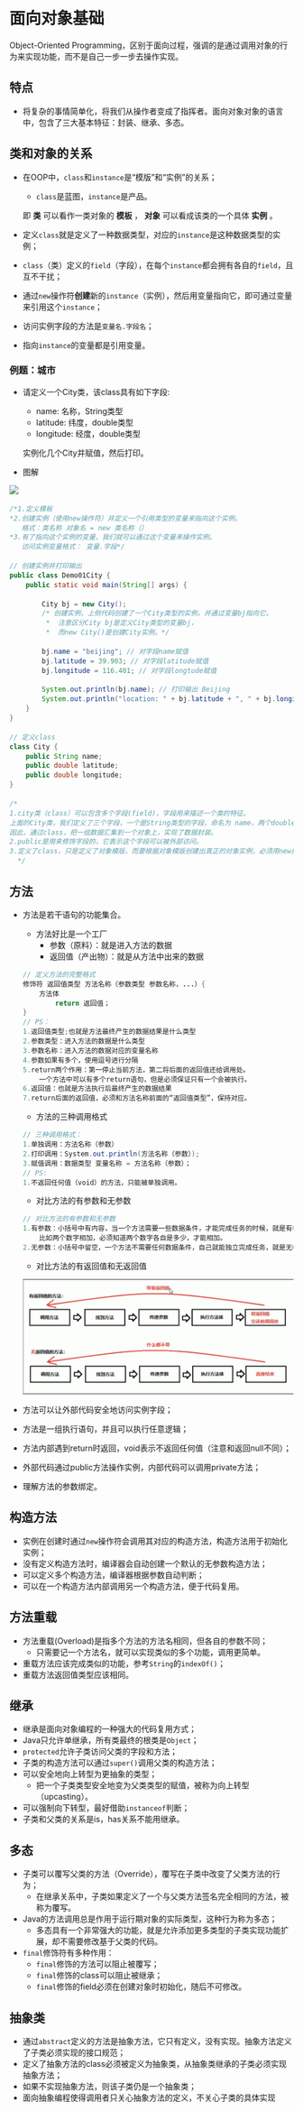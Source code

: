 # 面向对象基础

Object-Oriented Programming，区别于面向过程，强调的是通过调用对象的行为来实现功能，而不是自己一步一步去操作实现。



## 特点

* 将复杂的事情简单化，将我们从操作者变成了指挥者。面向对象对象的语言中，包含了三大基本特征：封装、继承、多态。



## 类和对象的关系

* 在OOP中，`class`和`instance`是“模版”和“实例”的关系；
  
  * `class`是蓝图，`instance`是产品。
  
  即 **类** 可以看作一类对象的 **模板** ， **对象** 可以看成该类的一个具体 **实例** 。
* 定义`class`就是定义了一种数据类型，对应的`instance`是这种数据类型的实例；
* `class`（类）定义的`field`（字段），在每个`instance`都会拥有各自的`field`，且互不干扰；
* 通过`new`操作符**创建**新的`instance`（实例），然后用变量指向它，即可通过变量来引用这个`instance`；
* 访问实例字段的方法是`变量名.字段名`；
* 指向`instance`的变量都是引用变量。



### 例题：城市

* 请定义一个City类，该class具有如下字段:

  - name: 名称，String类型
  - latitude: 纬度，double类型
  - longitude: 经度，double类型

  实例化几个City并赋值，然后打印。

* 图解

![](http://www.plantuml.com/plantuml/png/SoWkIImgAStDuNBEBAbKqDMjiLDuld5tSavYSJ5OAAaeCJaxjGGYytJTl2VxkZFpW9hoabEvyX9pKw4IQwS_MxSrBJCr9uKh9pyllIIpf3G5crmYBfcaBAXO_uoNxVrS3gbvAK1N0G00)



```java
/*1.定义模板
*2.创建实例（使用new操作符）并定义一个引用类型的变量来指向这个实例。 
   格式：类名称 对象名 = new 类名称（）
*3.有了指向这个实例的变量，我们就可以通过这个变量来操作实例。  
   访问实例变量格式： 变量.字段*/

// 创建实例并打印输出
public class Demo01City {
    public static void main(String[] args) {

        City bj = new City();
        /* 创建实例，上侧代码创建了一个City类型的实例，并通过变量bj指向它。
         *  注意区分City bj是定义City类型的变量bj，
         *  而new City()是创建City实例。*/

        bj.name = "beijing"; // 对字段name赋值
        bj.latitude = 39.903; // 对字段latitude赋值
        bj.longitude = 116.401; // 对字段longtude赋值

        System.out.println(bj.name); // 打印输出 Beijing
        System.out.println("location: " + bj.latitude + ", " + bj.longitude); // 打印输出 location: 39.903, 116.401
    }
}

// 定义class
class City {
    public String name;
    public double latitude;
    public double longitude;
}

/*
1.city类（class）可以包含多个字段(field)，字段用来描述一个类的特征。
上面的City类，我们定义了三个字段，一个是String类型的字段，命名为 name，两个double类型的字段，分别命名为 latitude，longitude。
因此，通过class，把一组数据汇集到一个对象上，实现了数据封装。
2.public是用来修饰字段的，它表示这个字段可以被外部访问。
3.定义了class，只是定义了对象模版，而要根据对象模版创建出真正的对象实例，必须用new操作符。
  */
```



## 方法

* 方法是若干语句的功能集合。

  * 方法好比是一个工厂
    * 参数（原料）：就是进入方法的数据
    * 返回值（产出物）：就是从方法中出来的数据

  ```java
  // 定义方法的完整格式
  修饰符 返回值类型 方法名称（参数类型 参数名称，...）{
      方法体
          return 返回值；
  }
  // PS： 
  1.返回值类型;也就是方法最终产生的数据结果是什么类型
  2.参数类型：进入方法的数据是什么类型
  3.参数名称：进入方法的数据对应的变量名称
  4.参数如果有多个，使用逗号进行分隔
  5.return两个作用：第一停止当前方法，第二将后面的返回值还给调用处。
      一个方法中可以有多个return语句，但是必须保证只有一个会被执行。
  6.返回值：也就是方法执行后最终产生的数据结果
  7.return后面的返回值，必须和方法名称前面的“返回值类型”，保持对应。
  ```

  * 方法的三种调用格式

  ```java
  // 三种调用格式：
  1.单独调用：方法名称（参数）
  2.打印调用：System.out.println(方法名称（参数）);
  3.赋值调用：数据类型 变量名称 = 方法名称（参数）；
  // PS:
  1.不返回任何值（void）的方法，只能被单独调用。
  ```

  * 对比方法的有参数和无参数

  ```java
  // 对比方法的有参数和无参数
  1.有参数：小括号中有内容，当一个方法需要一些数据条件，才能完成任务的时候，就是有参数。
      比如两个数字相加，必须知道两个数字各自是多少，才能相加。
  2.无参数：小括号中留空，一个方法不需要任何数据条件，自己就能独立完成任务，就是无参数。
  ```

  * 对比方法的有返回值和无返回值

  ![avatar](./pics/return.png)

  

* 方法可以让外部代码安全地访问实例字段；

* 方法是一组执行语句，并且可以执行任意逻辑；

* 方法内部遇到return时返回，void表示不返回任何值（注意和返回null不同）；

* 外部代码通过public方法操作实例，内部代码可以调用private方法；

* 理解方法的参数绑定。



## 构造方法

* 实例在创建时通过`new`操作符会调用其对应的构造方法，构造方法用于初始化实例；
* 没有定义构造方法时，编译器会自动创建一个默认的无参数构造方法；
* 可以定义多个构造方法，编译器根据参数自动判断；
* 可以在一个构造方法内部调用另一个构造方法，便于代码复用。



## 方法重载

* 方法重载(Overload)是指多个方法的方法名相同，但各自的参数不同；
  * 只需要记一个方法名，就可以实现类似的多个功能，调用更简单。
* 重载方法应该完成类似的功能，参考`String`的`indexOf()`；
* 重载方法返回值类型应该相同。



## 继承

* 继承是面向对象编程的一种强大的代码复用方式；
* Java只允许单继承，所有类最终的根类是`Object`；
* `protected`允许子类访问父类的字段和方法；
* 子类的构造方法可以通过`super()`调用父类的构造方法；
* 可以安全地向上转型为更抽象的类型；
  * 把一个子类类型安全地变为父类类型的赋值，被称为向上转型（upcasting）。
* 可以强制向下转型，最好借助`instanceof`判断；
* 子类和父类的关系是is，has关系不能用继承。



## 多态

* 子类可以覆写父类的方法（Override），覆写在子类中改变了父类方法的行为；
  * 在继承关系中，子类如果定义了一个与父类方法签名完全相同的方法，被称为覆写。
* Java的方法调用总是作用于运行期对象的实际类型，这种行为称为多态；
  * 多态具有一个非常强大的功能，就是允许添加更多类型的子类实现功能扩展，却不需要修改基于父类的代码。
* `final`修饰符有多种作用：
  - `final`修饰的方法可以阻止被覆写；
  - `final`修饰的class可以阻止被继承；
  - `final`修饰的field必须在创建对象时初始化，随后不可修改。



## 抽象类

* 通过`abstract`定义的方法是抽象方法，它只有定义，没有实现。抽象方法定义了子类必须实现的接口规范；
* 定义了抽象方法的class必须被定义为抽象类，从抽象类继承的子类必须实现抽象方法；
* 如果不实现抽象方法，则该子类仍是一个抽象类；
* 面向抽象编程使得调用者只关心抽象方法的定义，不关心子类的具体实现